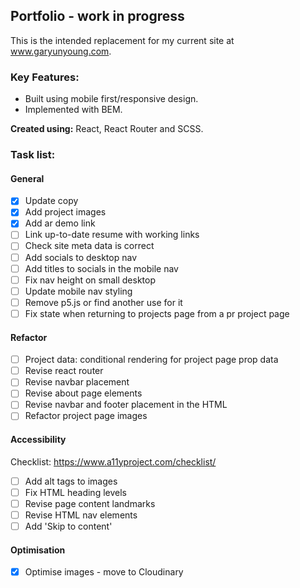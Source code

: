## Portfolio - work in progress

This is the intended replacement for my current site at www.garyunyoung.com.

### Key Features:

- Built using mobile first/responsive design.
- Implemented with BEM.

**Created using:** React, React Router and SCSS.

### Task list:

#### General

- [x] Update copy
- [x] Add project images
- [x] Add ar demo link
- [ ] Link up-to-date resume with working links
- [ ] Check site meta data is correct
- [ ] Add socials to desktop nav
- [ ] Add titles to socials in the mobile nav
- [ ] Fix nav height on small desktop
- [ ] Update mobile nav styling
- [ ] Remove p5.js or find another use for it
- [ ] Fix state when returning to projects page from a pr project page

#### Refactor

- [ ] Project data: conditional rendering for project page prop data
- [ ] Revise react router
- [ ] Revise navbar placement
- [ ] Revise about page elements
- [ ] Revise navbar and footer placement in the HTML
- [ ] Refactor project page images

#### Accessibility

Checklist: https://www.a11yproject.com/checklist/

- [ ] Add alt tags to images
- [ ] Fix HTML heading levels
- [ ] Revise page content landmarks
- [ ] Revise HTML nav elements
- [ ] Add 'Skip to content'

#### Optimisation

- [x] Optimise images - move to Cloudinary
